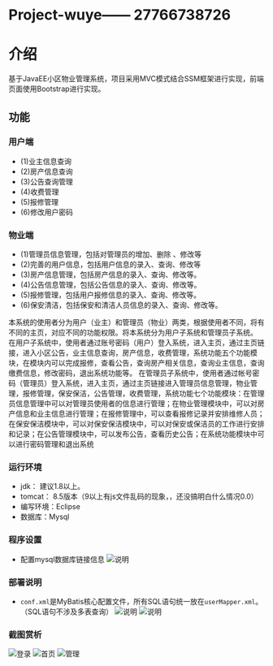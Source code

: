 # Project-wuye—— 27766738726
# 介绍
基于JavaEE小区物业管理系统，项目采用MVC模式结合SSM框架进行实现，前端页面使用Bootstrap进行实现。
## 功能
### 用户端
 - (1)业主信息查询 
 - (2)房产信息查询
 - (3)公告查询管理 
 - (4)收费管理
 - (5)报修管理
 - (6)修改用户密码
### 物业端
 - (1)管理员信息管理，包括对管理员的增加、删除 、修改等
 - (2)完善的用户信息，包括用户信息的录入、查询、修改等
 - (3)房产信息管理，包括房产信息的录入、查询、修改等。
 - (4)公告信息管理，包括公告信息的录入、查询、修改等。
 - (5)报修管理，包括用户报修信息的录入、查询、修改等。
 - (6)保安清洁，包括保安和清洁人员信息的录入、查询、修改等。

本系统的使用者分为用户（业主）和管理员（物业）两类，根据使用者不同，将有不同的主页，对应不同的功能权限。将本系统分为用户子系统和管理员子系统。
在用户子系统中，使用者通过账号密码（用户）登入系统，进入主页，通过主页链接，进入小区公告，业主信息查询，房产信息，收费管理，系统功能五个功能模块，在模块内可以完成报修，查看公告，查询房产相关信息，查询业主信息，查询缴费信息，修改密码，退出系统功能等。
在管理员子系统中，使用者通过帐号密码（管理员）登入系统，进入主页，通过主页链接进入管理员信息管理，物业管理，报修管理，保安保洁，公告管理，收费管理，系统功能七个功能模块：在管理员信息管理中可以对管理员使用者的信息进行管理；在物业管理模块中，可以对房产信息和业主信息进行管理；在报修管理中，可以查看报修记录并安排维修人员；在保安保洁模块中，可以对保安保洁模块中，可以对保安或保洁员的工作进行安排和记录；在公告管理模块中，可以发布公告，查看历史公告；在系统功能模块中可以进行密码管理和退出系统
### 运行环境
 - jdk： 建议1.8以上。
 - tomcat： 8.5版本（9以上有js文件乱码的现象，，还没搞明白什么情况0.0）
 - 编写环境：Eclipse
 - 数据库：Mysql
### 程序设置
 - 配置mysql数据库链接信息
  ![说明](https://tva1.sinaimg.cn/large/005RH3Rxgy1gi3zeu1ye4j31b40hoaby.jpg)
 ### 部署说明
- `conf.xml`是MyBatis核心配置文件，所有SQL语句统一放在`userMapper.xml`。（SQL语句不涉及多表查询）
  ![说明](https://tva1.sinaimg.cn/large/005RH3Rxgy1gi3zfkkvngj31dw0f4acx.jpg)
  ![说明](https://tvax1.sinaimg.cn/large/005RH3Rxgy1gi3ziie125j31gx0i542d.jpg)
 ### 截图赏析
 ![登录](https://tvax1.sinaimg.cn/large/005RH3Rxgy1gi3z8xpluhj31gn0pee81.jpg)
 ![首页](https://tva1.sinaimg.cn/large/005RH3Rxgy1gi3zkwdx3pj31h10pstae.jpg)
 ![管理](https://tvax1.sinaimg.cn/large/005RH3Rxgy1gi3zmdromzj31go0ow77d.jpg)

